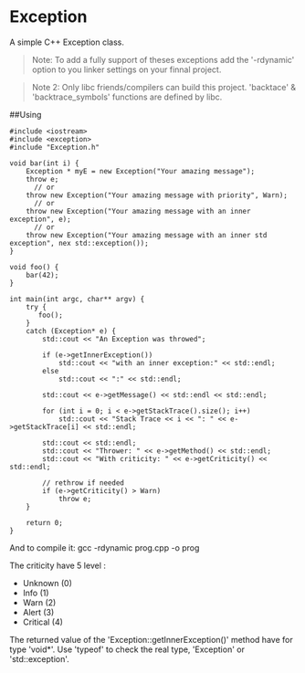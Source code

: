 Exception
=========

A simple C++ Exception class.

> Note: To add a fully support of theses exceptions add the '-rdynamic' option to you linker settings on your finnal project.

> Note 2: Only libc friends/compilers can build this project. 'backtace' & 'backtrace_symbols' functions are defined by libc. 

##Using

    #include <iostream>
    #include <exception>
    #include "Exception.h"
    
    void bar(int i) {
        Exception * myE = new Exception("Your amazing message");
        throw e;
          // or
        throw new Exception("Your amazing message with priority", Warn);
          // or 
        throw new Exception("Your amazing message with an inner exception", e);
          // or
        throw new Exception("Your amazing message with an inner std exception", nex std::exception());
    }
    
    void foo() {
        bar(42);
    }
    
    int main(int argc, char** argv) {
        try {
           foo();
        }
        catch (Exception* e) {
            std::cout << "An Exception was throwed";
            
            if (e->getInnerException())
                std::cout << "with an inner exception:" << std::endl;
            else
                std::cout << ":" << std::endl;
            
            std::cout << e->getMessage() << std::endl << std::endl;
            
            for (int i = 0; i < e->getStackTrace().size(); i++)
                std::cout << "Stack Trace << i << ": " << e->getStackTrace[i] << std::endl;
            
            std::cout << std::endl;
            std::cout << "Thrower: " << e->getMethod() << std::endl;
            std::cout << "With criticity: " << e->getCriticity() << std::endl;
            
            // rethrow if needed
            if (e->getCriticity() > Warn)
                throw e;
        }
    
        return 0;
    }

And to compile it:
    gcc -rdynamic prog.cpp -o prog

The criticity have 5 level :
* Unknown (0)
* Info (1)
* Warn (2)
* Alert (3)
* Critical (4)

The returned value of the 'Exception::getInnerException()' method have for type 'void*'. Use 'typeof' to check the real type, 'Exception' or 'std::exception'.
